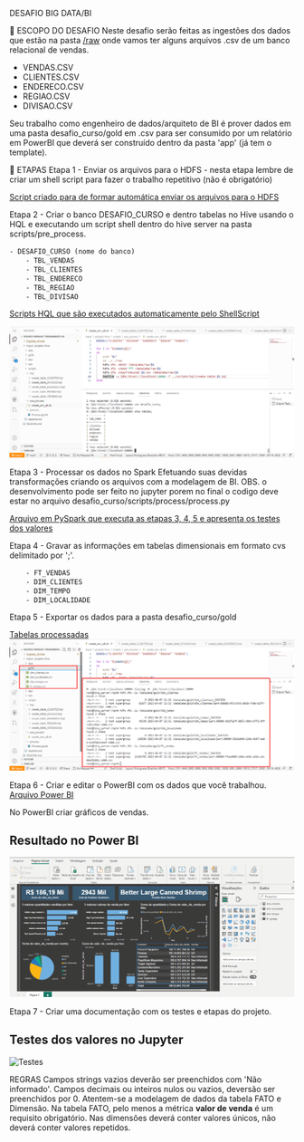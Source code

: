 DESAFIO BIG DATA/BI

📌 ESCOPO DO DESAFIO
Neste desafio serão feitas as ingestões dos dados que estão na pasta [/raw](https://github.com/luispaulobrito/Desafio-Minsait-Treinamento-BI/tree/main/input/projeto-hive/raw) onde vamos ter alguns arquivos .csv de um banco relacional de vendas.

 - VENDAS.CSV
 - CLIENTES.CSV
 - ENDERECO.CSV
 - REGIAO.CSV
 - DIVISAO.CSV

Seu trabalho como engenheiro de dados/arquiteto de BI é prover dados em uma pasta desafio_curso/gold em .csv para ser consumido por um relatório em PowerBI que deverá ser construído dentro da pasta 'app' (já tem o template).

📑 ETAPAS
Etapa 1 - Enviar os arquivos para o HDFS
    - nesta etapa lembre de criar um shell script para fazer o trabalho repetitivo (não é obrigatório)
    
[Script criado para de formar automática enviar os arquivos para o HDFS](https://github.com/luispaulobrito/Desafio-Minsait-Treinamento-BI/blob/main/input/projeto-hive/scripts/pre_process/create_env_all.sh)
    

Etapa 2 - Criar o banco DESAFIO_CURSO e dentro tabelas no Hive usando o HQL e executando um script shell dentro do hive server na pasta scripts/pre_process.

    - DESAFIO_CURSO (nome do banco)
        - TBL_VENDAS
        - TBL_CLIENTES
        - TBL_ENDERECO
        - TBL_REGIAO
        - TBL_DIVISAO
        
[Scripts HQL que são executados automaticamente pelo ShellScript](https://github.com/luispaulobrito/Desafio-Minsait-Treinamento-BI/tree/main/input/projeto-hive/scripts/hql)

<img src="https://github.com/luispaulobrito/Desafio-Minsait-Treinamento-BI/blob/main/assets/Screenshot_1.png" width="1000px"> 
</div>

Etapa 3 - Processar os dados no Spark Efetuando suas devidas transformações criando os arquivos com a modelagem de BI.
OBS. o desenvolvimento pode ser feito no jupyter porem no final o codigo deve estar no arquivo desafio_curso/scripts/process/process.py

[Arquivo em PySpark que executa as etapas 3, 4, 5 e apresenta os testes dos valores](https://github.com/luispaulobrito/Desafio-Minsait-Treinamento-BI/blob/main/input/projeto-hive/scripts/process/Process.ipynb)

Etapa 4 - Gravar as informações em tabelas dimensionais em formato cvs delimitado por ';'.

        - FT_VENDAS
        - DIM_CLIENTES
        - DIM_TEMPO
        - DIM_LOCALIDADE
        
Etapa 5 - Exportar os dados para a pasta desafio_curso/gold

[Tabelas processadas](https://github.com/luispaulobrito/Desafio-Minsait-Treinamento-BI/tree/main/input/projeto-hive/gold)        
<img src="https://github.com/luispaulobrito/Desafio-Minsait-Treinamento-BI/blob/main/assets/Screenshot_3.png" width="1000px"> 
</div>

Etapa 6 - Criar e editar o PowerBI com os dados que você trabalhou.
[Arquivo Power BI](https://github.com/luispaulobrito/Desafio-Minsait-Treinamento-BI/tree/main/input/projeto-hive/gold) 

No PowerBI criar gráficos de vendas.
## Resultado no Power BI
![Resultado](https://github.com/luispaulobrito/Desafio-Minsait-Treinamento-BI/blob/main/assets/powerbi.gif)

Etapa 7 - Criar uma documentação com os testes e etapas do projeto.
## Testes dos valores no Jupyter
![Testes](https://github.com/luispaulobrito/Desafio-Minsait-Treinamento-BI/blob/main/assets/jupyter.gif)

REGRAS
Campos strings vazios deverão ser preenchidos com 'Não informado'.
Campos decimais ou inteiros nulos ou vazios, deversão ser preenchidos por 0.
Atentem-se a modelagem de dados da tabela FATO e Dimensão.
Na tabela FATO, pelo menos a métrica <b>valor de venda</b> é um requisito obrigatório.
Nas dimensões deverá conter valores únicos, não deverá conter valores repetidos.
